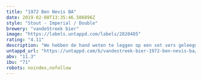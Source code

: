 ```yaml
---
title: "1972 Ben Nevis BA"
date: 2019-02-08T13:35:46.506896Z
style: "Stout - Imperial / Double"
brewery: "vandeStreek bier"
image: "https://labels.untappd.com/labels/2820485"
rating: "4.11"
description: "We hebben de hand weten te leggen op een set vers geleegde Ben Nevis vaten uit 1972. Deze vaten zijn na 45 jaar geleegd en wij hebben speciaal voor deze vaten een heerlijke zoete imperial stout gebrouwen. De barrels en de whisky liggen er bovenop bij deze klapper van 11,3%. "
untappd_url: "https://untappd.com/b/vandestreek-bier-1972-ben-nevis-ba/2820485"
abv: "11.3"
ibu: "71"
robots: noindex,nofollow
---
```

